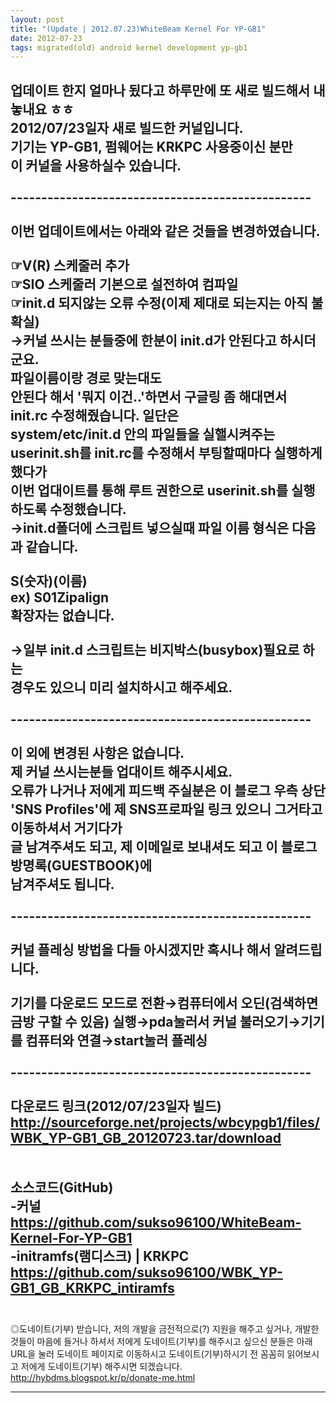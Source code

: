 ```yaml
---
layout: post
title: "(Update | 2012.07.23)WhiteBeam Kernel For YP-GB1"
date: 2012-07-23
tags: migrated(old) android kernel development yp-gb1
---
```


업데이트 한지 얼마나 됬다고 하루만에 또 새로 빌드해서 내놓내요 ㅎㅎ<br>
2012/07/23일자 새로 빌드한 커널입니다.<br>
기기는 YP-GB1, 펌웨어는 KRKPC 사용중이신 분만<br>
 이 커널을 사용하실수 있습니다.<br>
<br>
-------------------------------------------------<br>
<br>
이번 업데이트에서는 아래와 같은 것들을 변경하였습니다.<br>
<br>
☞V(R) 스케줄러 추가<br>
☞SIO 스케줄러 기본으로 설전하여 컴파일<br>
☞init.d 되지않는 오류 수정(이제 제대로 되는지는 아직 불확실)<br>
   →커널 쓰시는 분들중에 한분이 init.d가 안된다고 하시더군요.<br>
파일이름이랑 경로 맞는대도<br>
안된다 해서 '뭐지 이건..'하면서 구글링 좀 해대면서 init.rc 수정해줬습니다. 일단은<br>
system/etc/init.d 안의 파일들을 실핼시켜주는  userinit.sh를 init.rc를 수정해서 부팅할때마다 실행하게 했다가<br>
이번 업대이트를 통해 루트 권한으로 userinit.sh를 실행하도록 수정했습니다.<br>
→init.d폴더에 스크립트 넣으실때 파일 이름 형식은 다음과 같습니다.<br>
<br>
S(숫자)(이름)<br>
ex) S01Zipalign<br>
확장자는 없습니다.<br>
<br>
→일부 init.d 스크립트는 비지박스(busybox)필요로 하는<br>
경우도 있으니 미리 설치하시고 해주세요.<br>
<br>
-------------------------------------------------<br>
<br>
이 외에 변경된 사항은 없습니다.<br>
제 커널 쓰시는분들 업대이트 해주시세요.<br>
오류가 나거나 저에게 피드백 주실분은 이 블로그 우측 상단<br>
'SNS Profiles'에 제 SNS프로파일 링크 있으니 그거타고 이동하셔서 거기다가<br>
글 남겨주셔도 되고, 제 이메일로 보내셔도 되고 이 블로그 방명록(GUESTBOOK)에<br>
남겨주셔도 됩니다.<br>
<br>
-------------------------------------------------<br>
<br>
커널 플레싱 방법을 다들 아시겠지만 혹시나 해서 알려드립니다.<br>
<br>
기기를 다운로드 모드로 전환→컴퓨터에서 오딘(검색하면 금방 구할 수 있음) 실행→pda눌러서 커널 불러오기→기기를 컴퓨터와 연결→start눌러 플레싱<br>
<br>
-------------------------------------------------<br>
<br>
다운로드 링크(2012/07/23일자 빌드)<br>
http://sourceforge.net/projects/wbcypgb1/files/WBK_YP-GB1_GB_20120723.tar/download<br>
<br>
<br>
소스코드(GitHub)<br>
-커널<br>
https://github.com/sukso96100/WhiteBeam-Kernel-For-YP-GB1<br>
-initramfs(램디스크) | KRKPC<br>
https://github.com/sukso96100/WBK_YP-GB1_GB_KRKPC_intiramfs <br>
<br>
-------------------------------------------------

◎도네이트(기부) 받습니다, 저의 개발을 금전적으로(?) 지원을 해주고 싶거나,
개발한것들이 마음에 들거나 하셔서 저에게 도네이트(기부)를 해주시고 싶으신 분들은 아래
URL을 눌러 도네이트 페이지로 이동하시고 도네이트(기부)하시기 전 꼼꼼히 읽어보시고 
저에게 도네이트(기부) 해주시면 되겠습니다.
http://hybdms.blogspot.kr/p/donate-me.html


------------------------------------------------- 

